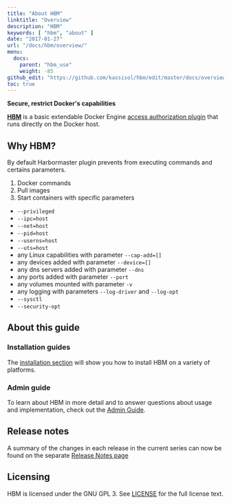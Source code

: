 ```yaml
---
title: "About HBM"
linktitle: "Overview"
description: "HBM"
keywords: [ "hbm", "about" ]
date: "2017-01-27"
url: "/docs/hbm/overview/"
menu:
  docs:
    parent: "hbm_use"
    weight: -85
github_edit: "https://github.com/kassisol/hbm/edit/master/docs/overview.md"
toc: true
---
```


**Secure, restrict Docker's capabilities**

[**HBM**](http://harbormaster.io) is a basic extendable
Docker Engine [access authorization plugin](https://docs.docker.com/engine/extend/plugins_authorization/)
that runs directly on the Docker host.

## Why HBM?

By default Harbormaster plugin prevents from executing commands and certains parameters.

1. Docker commands
2. Pull images
3. Start containers with specific parameters
* `--privileged`
* `--ipc=host`
* `--net=host`
* `--pid=host`
* `--userns=host`
* `--uts=host`
* any Linux capabilities with parameter `--cap-add=[]`
* any devices added with parameter `--device=[]`
* any dns servers added with parameter `--dns`
* any ports added with parameter `--port`
* any volumes mounted with parameter `-v`
* any logging with parameters `--log-driver` and `--log-opt`
* `--sysctl`
* `--security-opt`

## About this guide

### Installation guides

The [installation section](installation/overview.md) will show you how to install HBM
on a variety of platforms.

### Admin guide

To learn about HBM in more detail and to answer questions about usage and
implementation, check out the [Admin Guide](admin/overview.md).

## Release notes

A summary of the changes in each release in the current series can now be found
on the separate [Release Notes page](https://github.com/kassisol/hbm/releases)

## Licensing

HBM is licensed under the GNU GPL 3. See
[LICENSE](https://github.com/kassisol/hbm/blob/master/LICENSE) for the full
license text.
